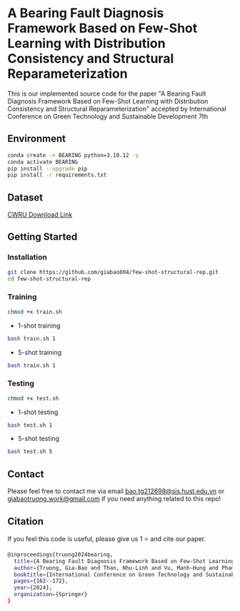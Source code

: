 # A Bearing Fault Diagnosis Framework Based on Few-Shot Learning with Distribution Consistency and Structural Reparameterization

This is our implemented source code for the paper "A Bearing Fault Diagnosis Framework Based on Few-Shot Learning with Distribution Consistency and Structural Reparameterization" accepted by International Conference on Green Technology and Sustainable Development 7th
## Environment
```bash 
conda create -n BEARING python=3.10.12 -y
conda activate BEARING
pip install --upgrade pip
pip install -r requirements.txt
```

## Dataset
[CWRU Download Link](https://engineering.case.edu/bearingdatacenter)


## Getting Started
### Installation

``` bash
git clone https://github.com/giabao804/few-shot-structural-rep.git
cd few-shot-structural-rep
```

### Training
```bash
chmod +x train.sh
```
- 1-shot training

```bash
bash train.sh 1 
```
- 5-shot training
```bash
bash train.sh 1 
```

### Testing

```bash
chmod +x test.sh
```
- 1-shot testing
```bash
bash test.sh 1 
```
- 5-shot testing
```bash
bash test.sh 5
```

## Contact
Please feel free to contact me via email bao.tg212698@sis.hust.edu.vn or giabaotruong.work@gmail.com if you need anything related to this repo!
## Citation
If you feel this code is useful, please give us 1 ⭐ and cite our paper.
```bash
@inproceedings{truong2024bearing,
  title={A Bearing Fault Diagnosis Framework Based on Few-Shot Learning with Distribution Consistency and Structural Reparameterization},
  author={Truong, Gia-Bao and Than, Nhu-Linh and Vu, Manh-Hung and Pham, Van-Truong and Nguyen, Thi-Hue and Tran, Thi-Thao},
  booktitle={International Conference on Green Technology and Sustainable Development},
  pages={162--172},
  year={2024},
  organization={Springer}
}

```





